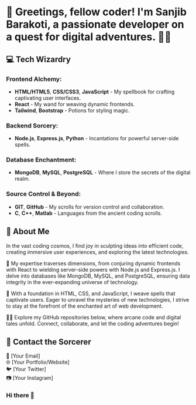 # 👋 Greetings, fellow coder! I'm Sanjib Barakoti, a passionate developer on a quest for digital adventures. 🚀✨

## 💻 Tech Wizardry

### Frontend Alchemy:
- **HTML/HTML5**, **CSS/CSS3**, **JavaScript** - My spellbook for crafting captivating user interfaces.
- **React** - My wand for weaving dynamic frontends.
- **Tailwind**, **Bootstrap** - Potions for styling magic.

### Backend Sorcery:
- **Node.js**, **Express.js**, **Python** - Incantations for powerful server-side spells.

### Database Enchantment:
- **MongoDB**, **MySQL**, **PostgreSQL** - Where I store the secrets of the digital realm.

### Source Control & Beyond:
- **GIT**, **GitHub** - My scrolls for version control and collaboration.
- **C**, **C++**, **Matlab** - Languages from the ancient coding scrolls.

## 🧙 About Me

In the vast coding cosmos, I find joy in sculpting ideas into efficient code, creating immersive user experiences, and exploring the latest technologies.

🌌 My expertise traverses dimensions, from conjuring dynamic frontends with React to wielding server-side powers with Node.js and Express.js. I delve into databases like MongoDB, MySQL, and PostgreSQL, ensuring data integrity in the ever-expanding universe of technology.

🔮 With a foundation in HTML, CSS, and JavaScript, I weave spells that captivate users. Eager to unravel the mysteries of new technologies, I strive to stay at the forefront of the enchanted art of web development.

👨‍💻 Explore my GitHub repositories below, where arcane code and digital tales unfold. Connect, collaborate, and let the coding adventures begin!

## 🌟 Contact the Sorcerer

📧 [Your Email]  
🌐 [Your Portfolio/Website]  
🐦 [Your Twitter]  
📷 [Your Instagram]  





### Hi there 👋

<!--
**sanjib-12/sanjib-12** is a ✨ _special_ ✨ repository because its `README.md` (this file) appears on your GitHub profile.

Here are some ideas to get you started:

- 🔭 I’m currently working on ...
- 🌱 I’m currently learning ...
- 👯 I’m looking to collaborate on ...
- 🤔 I’m looking for help with ...
- 💬 Ask me about ...
- 📫 How to reach me: ...
- 😄 Pronouns: ...
- ⚡ Fun fact: ...
-->
